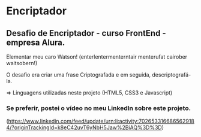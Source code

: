 # Encriptador

## Desafio de Encriptador - curso FrontEnd - empresa Alura.

Elementar meu caro Watson!
(enterlentermenterntair menterufat cairober waitsobern!)

O desafio era criar uma frase Criptografada e em seguida, descriptografá-la.

=> Linguagens utilizadas neste projeto (HTML5, CSS3 e Javascript)



###  Se preferir, postei o vídeo no meu Linkedln sobre este projeto. 

(https://www.linkedin.com/feed/update/urn:li:activity:7026533166865629184/?originTrackingId=k8eC42uvT6yNbH5Jaw%2BiAQ%3D%3D)
